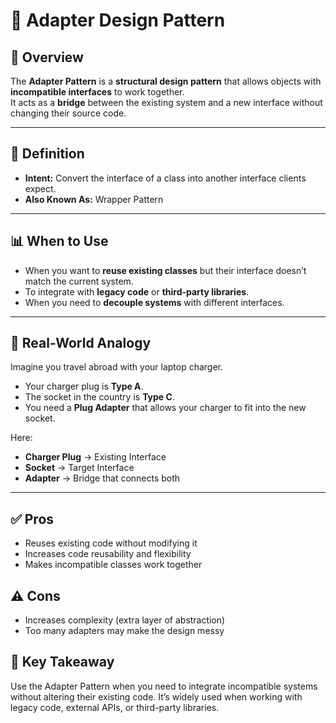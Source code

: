 # 🔌 Adapter Design Pattern

## 📌 Overview
The **Adapter Pattern** is a **structural design pattern** that allows objects with **incompatible interfaces** to work together.  
It acts as a **bridge** between the existing system and a new interface without changing their source code.

---

## 🔹 Definition
- **Intent:** Convert the interface of a class into another interface clients expect.
- **Also Known As:** Wrapper Pattern

---

## 📊 When to Use
- When you want to **reuse existing classes** but their interface doesn’t match the current system.
- To integrate with **legacy code** or **third-party libraries**.
- When you need to **decouple systems** with different interfaces.

---

## 🍕 Real-World Analogy
Imagine you travel abroad with your laptop charger.
- Your charger plug is **Type A**.
- The socket in the country is **Type C**.
- You need a **Plug Adapter** that allows your charger to fit into the new socket.

Here:
- **Charger Plug** → Existing Interface
- **Socket** → Target Interface
- **Adapter** → Bridge that connects both

---

## ✅ Pros

- Reuses existing code without modifying it
- Increases code reusability and flexibility
- Makes incompatible classes work together

## ⚠️ Cons

- Increases complexity (extra layer of abstraction)
- Too many adapters may make the design messy

## 🎯 Key Takeaway

Use the Adapter Pattern when you need to integrate incompatible systems without altering their existing code. It’s widely used when working with legacy code, external APIs, or third-party libraries.
